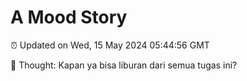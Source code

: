 # A Mood Story

⏰ Updated on Wed, 15 May 2024 05:44:56 GMT

💭 Thought: Kapan ya bisa liburan dari semua tugas ini?

